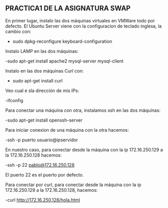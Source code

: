 ## PRACTICA1 DE LA ASIGNATURA SWAP
En primer lugar, instalo las dos máquinas virtuales en VMWare todo por defecto. El Ubuntu Server viene con la configuracion de teclado inglesa, la cambio con:

- sudo dpkg-reconfigure keyboard-configuration

Instalo LAMP en las dos máquinas:

-sudo apt-get install apache2 mysql-server mysql-client

Instalo en las dos máquinas Curl con:

- sudo apt-get install curl

Veo cual e sla dirección de mis IPs:

-ifconfig

Para conectar una máquina con otra, instalamos ssh en las dos máquinas:

-sudo apt-get install openssh-server

Para iniciar conexion de una máquina con la otra hacemos:

-ssh -p puerto usuario@ipservidor

En nuestro caso, para conectar desde la máquina con la ip 172.16.250.129 a la 172.16.250.128 hacemos:

-ssh -p 22 pablo@172.16.250.128

El puerto 22 es el puerto por defecto.

Para conectar por curl, para conectar desde la máquina con la ip 172.16.250.129 a la 172.16.250.128, hacemos:

-curl http://172.16.250.128/hola.html


